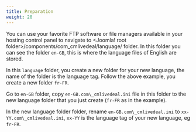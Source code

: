 ```yaml
---
title: Preparation
weight: 20
---
```

You can use your favorite FTP software or file managers available in your hosting control panel to navigate to <Joomla! root folder>/components/com\_cmlivedeal/language/ folder. In this folder you can see the folder `en-GB`, this is where the language files of English are stored.

In this `language` folder, you create a new folder for your new language, the name of the folder is the language tag. Follow the above example, you create a new folder `fr-FR`.

Go to `en-GB` folder, copy `en-GB.com\_cmlivedeal.ini` file in this folder to the new language folder that you just create (`fr-FR` as in the example).

In the new language folder folder, rename `en-GB.com\_cmlivedeal.ini` to `xx-YY.com\_cmlivedeal.ini`, `xx-YY` is the language tag of your new language, eg `fr-FR`.